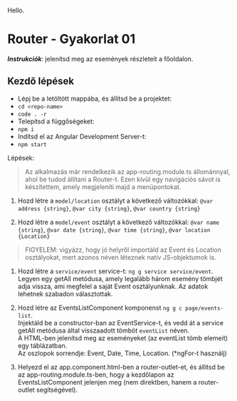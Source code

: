 Hello.

# Router - Gyakorlat 01

**_Instrukciók_**: jelenítsd meg az események részleteit a főoldalon. 

## Kezdő lépések
- Lépj be a letöltött mappába, és állítsd be a projektet:
- `cd <repo-name>`
- `code . -r`
- Telepítsd a függőségeket:
- `npm i`
- Indítsd el az Angular Development Server-t:
- `npm start`

Lépések:
> Az alkalmazás már rendelkezik az app-routing.module.ts állománnyal, ahol be tudod állítani a Router-t. Ezen kívül egy 
navigációs sávot is készítettem, amely megjeleníti majd a menüpontokat.

1. Hozd létre a `model/location` osztályt a következő változókkal: 
`@var address {string}`, 
`@var city {string}`, 
`@var country {string}`

1. Hozd létre a `model/event` osztályt a következő változókkal: 
`@var name {string}`, 
`@var date {string}`, 
`@var time {string}`,
`@var location {Location}` 
> FIGYELEM: vigyázz, hogy jó helyről importáld az Event és Location 
osztályokat, mert azonos néven léteznek natív JS-objektumok is.

1. Hozd létre a `service/event` service-t: 
`ng g service service/event`.  
Legyen egy getAll metódusa, amely legalább három esemény tömbjét adja vissza, ami megfelel a saját Event osztályunknak. Az adatok lehetnek szabadon választottak.

1. Hozd létre az EventsListComponent komponenst `ng g c page/events-list`.  
Injektáld be a constructor-ban az EventService-t, és vedd át a service 
getAll metódusa által visszaadott tömböt `eventList` néven.  
A HTML-ben jelenítsd meg az eseményeket (az eventList tömb elemeit) 
egy táblázatban.  
Az oszlopok sorrendje: Event, Date, Time, Location. (*ngFor-t használj)

1. Helyezd el az app.component.html-ben a router-outlet-et, és állítsd be az app-routing.module.ts-ben, hogy a kezdőlapon az EventsListComponent jelenjen meg (nem direktben, hanem a router-outlet segítségével).
